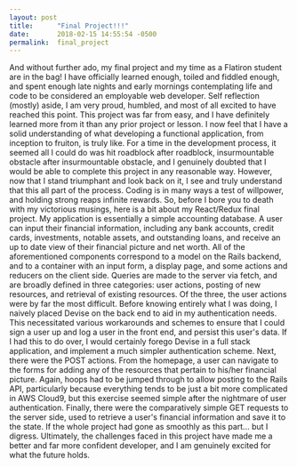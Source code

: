 ```yaml
---
layout: post
title:      "Final Project!!!"
date:       2018-02-15 14:55:54 -0500
permalink:  final_project
---
```


   And without further ado, my final project and my time as a Flatiron student are in the bag! I have officially learned enough, toiled and fiddled enough, and spent enough late nights and early mornings contemplating life and code to be considered an employable web developer. Self reflection (mostly) aside, I am very proud, humbled, and most of all excited to have reached this point. This project was far from easy, and I have definitely learned more from it than any prior project or lesson. I now feel that I have a solid understanding of what developing a functional application, from inception to fruiton, is truly like. For a time in the development process, it seemed all I could do was hit roadblock after roadblock, insurmountable obstacle after insurmountable obstacle, and I genuinely doubted that I would be able to complete this project in any reasonable way. However, now that I stand triumphant and look back on it, I see and truly understand that this all part of the process. Coding is in many ways a test of willpower, and holding strong reaps infinite rewards. So, before I bore you to death with my  victorious musings, here is a bit about my React/Redux final project. 
		My application is essentially a simple accounting database. A user can input their financial information, including any bank accounts, credit cards, investments, notable assets, and outstanding loans, and receive an up to date view of their financial picture and net worth. All of the aforementioned components correspond to a model on the Rails backend, and to a container with an input form, a display page, and some actions and reducers on the client side. Queries are made to the server via fetch, and are broadly defined in three categories: user actions, posting of new resources, and retrieval of existing resources. 
		Of the three, the user actions were by far the most difficult. Before knowing entirely what I was doing, I naively placed Devise on the back end to aid in my authentication needs. This necessitated various workarounds and schemes to ensure that I could sign a user up and log a user in the front end, and persist this user's data. If I had this to do over, I would certainly forego Devise in a full stack application, and implement a much simpler authentication scheme. 
		Next, there were the POST actions. From the homepage, a user can navigate to the forms for adding any of the resources that pertain to his/her financial picture. Again, hoops had to be jumped through to allow posting to the Rails API, particularly because everything tends to be just a bit more complicated in AWS Cloud9, but this exercise seemed simple after the nightmare of user authentication. 
		Finally, there were the comparatively simple GET requests to the server side, used to retrieve a user's financial information and save it to the state.  If the whole project had gone as smoothly as this part... but I digress.  Ultimately, the challenges faced in this project have made me a better and far more confident developer, and I am genuinely excited for what the future holds. 
